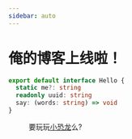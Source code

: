 ```yaml
---
sidebar: auto
---
```


# 俺的博客上线啦！

```TypeScript
export default interface Hello {
  static me?: string
  readonly uuid: string
  say: (words: string) => void
}
```

<Menu />

要玩玩[小恐龙](/404.html)么?

